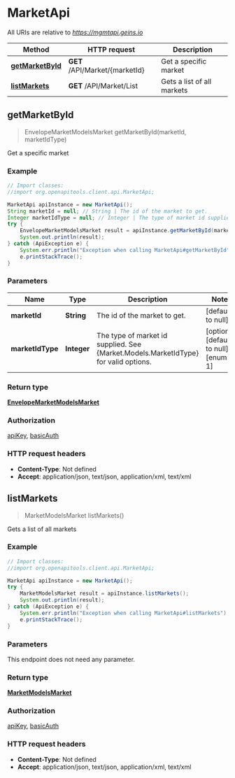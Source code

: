 # MarketApi

All URIs are relative to *https://mgmtapi.geins.io*

Method | HTTP request | Description
------------- | ------------- | -------------
[**getMarketById**](MarketApi.md#getMarketById) | **GET** /API/Market/{marketId} | Get a specific market
[**listMarkets**](MarketApi.md#listMarkets) | **GET** /API/Market/List | Gets a list of all markets



## getMarketById

> EnvelopeMarketModelsMarket getMarketById(marketId, marketIdType)

Get a specific market

### Example

```java
// Import classes:
//import org.openapitools.client.api.MarketApi;

MarketApi apiInstance = new MarketApi();
String marketId = null; // String | The id of the market to get.
Integer marketIdType = null; // Integer | The type of market id supplied. See {Market.Models.MarketIdType} for valid options.
try {
    EnvelopeMarketModelsMarket result = apiInstance.getMarketById(marketId, marketIdType);
    System.out.println(result);
} catch (ApiException e) {
    System.err.println("Exception when calling MarketApi#getMarketById");
    e.printStackTrace();
}
```

### Parameters


Name | Type | Description  | Notes
------------- | ------------- | ------------- | -------------
 **marketId** | **String**| The id of the market to get. | [default to null]
 **marketIdType** | **Integer**| The type of market id supplied. See {Market.Models.MarketIdType} for valid options. | [optional] [default to null] [enum: 0, 1]

### Return type

[**EnvelopeMarketModelsMarket**](EnvelopeMarketModelsMarket.md)

### Authorization

[apiKey](../README.md#apiKey), [basicAuth](../README.md#basicAuth)

### HTTP request headers

- **Content-Type**: Not defined
- **Accept**: application/json, text/json, application/xml, text/xml


## listMarkets

> MarketModelsMarket listMarkets()

Gets a list of all markets

### Example

```java
// Import classes:
//import org.openapitools.client.api.MarketApi;

MarketApi apiInstance = new MarketApi();
try {
    MarketModelsMarket result = apiInstance.listMarkets();
    System.out.println(result);
} catch (ApiException e) {
    System.err.println("Exception when calling MarketApi#listMarkets");
    e.printStackTrace();
}
```

### Parameters

This endpoint does not need any parameter.

### Return type

[**MarketModelsMarket**](MarketModelsMarket.md)

### Authorization

[apiKey](../README.md#apiKey), [basicAuth](../README.md#basicAuth)

### HTTP request headers

- **Content-Type**: Not defined
- **Accept**: application/json, text/json, application/xml, text/xml

